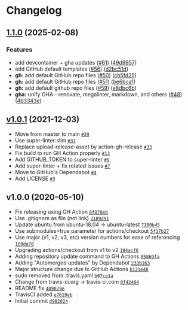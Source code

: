 # Changelog

## [1.1.0](https://github.com/ruzickap/cheatsheet-systemd/compare/v1.0.1...v1.1.0) (2025-02-08)


### Features

* add devcontainer + gha updates ([#61](https://github.com/ruzickap/cheatsheet-systemd/issues/61)) ([49d9957](https://github.com/ruzickap/cheatsheet-systemd/commit/49d9957cea17db3a20d49bcd0ec6b8af5a2e4c16))
* add GitHub default templates ([#56](https://github.com/ruzickap/cheatsheet-systemd/issues/56)) ([d2bc51d](https://github.com/ruzickap/cheatsheet-systemd/commit/d2bc51d86c7e501c801d964f8139402f38c84387))
* **gh:** add default GitHub repo files ([#50](https://github.com/ruzickap/cheatsheet-systemd/issues/50)) ([cb5fd25](https://github.com/ruzickap/cheatsheet-systemd/commit/cb5fd256f7bd64f7251883521b3d5639b8ffdd82))
* **gh:** add default GitHub repo files ([#51](https://github.com/ruzickap/cheatsheet-systemd/issues/51)) ([be6bca1](https://github.com/ruzickap/cheatsheet-systemd/commit/be6bca105b13b9933df55f8452baebd9a355426d))
* **gh:** add default github repo files ([#59](https://github.com/ruzickap/cheatsheet-systemd/issues/59)) ([e8dbc6b](https://github.com/ruzickap/cheatsheet-systemd/commit/e8dbc6ba7631fc79edabd969c86f50cf1fd12f32))
* **gha:** unify GHA - renovate, megalinter, markdown, and others ([#48](https://github.com/ruzickap/cheatsheet-systemd/issues/48)) ([4b3343e](https://github.com/ruzickap/cheatsheet-systemd/commit/4b3343e475297c99a7dc6b49079e43dd19bf0a5b))

## [v1.0.1](https://github.com/ruzickap/cheatsheet-systemd/compare/v1.0.0...v1.0.1) (2021-12-03)

- Move from master to main [`#39`](https://github.com/ruzickap/cheatsheet-systemd/pull/39)
- Use super-linter:slim [`#37`](https://github.com/ruzickap/cheatsheet-systemd/pull/37)
- Replace upload-release-asset by action-gh-release [`#33`](https://github.com/ruzickap/cheatsheet-systemd/pull/33)
- Fix build to run GH Action properly [`#13`](https://github.com/ruzickap/cheatsheet-systemd/pull/13)
- Add GITHUB_TOKEN to super-linter [`#9`](https://github.com/ruzickap/cheatsheet-systemd/pull/9)
- Add super-linter + fix related issues [`#7`](https://github.com/ruzickap/cheatsheet-systemd/pull/7)
- Move to GitHub's Dependabot [`#4`](https://github.com/ruzickap/cheatsheet-systemd/pull/4)
- Add LICENSE [`#3`](https://github.com/ruzickap/cheatsheet-systemd/pull/3)

## v1.0.0 (2020-05-10)

- Fix releasing using GH Action [`0f870eb`](https://github.com/ruzickap/cheatsheet-systemd/commit/0f870eb6d40cf17e5e05de523d0525c6e38289e0)
- Use .gitignore as file (not link) [`3189d91`](https://github.com/ruzickap/cheatsheet-systemd/commit/3189d916876661ef453883a151dc6d80e34d0780)
- Update ubuntu from ubuntu-18.04 -&gt; ubuntu-latest [`7100b45`](https://github.com/ruzickap/cheatsheet-systemd/commit/7100b455c978c9efed836e48b9878ca8fd33e2cd)
- Use submodules=true parameter for actions/checkout [`5f17b27`](https://github.com/ruzickap/cheatsheet-systemd/commit/5f17b276ac8ee3fd6795ab9cdacb2c7925bf0bb2)
- Use major (v1, v2, v3, etc) version numbers for ease of referencing [`169de76`](https://github.com/ruzickap/cheatsheet-systemd/commit/169de76a66aa9766216b21c6a379ce67948515f7)
- Upgrading actions/checkout from v1 to v2 [`194acf6`](https://github.com/ruzickap/cheatsheet-systemd/commit/194acf67a52a2582071cd35c4d1b23d555b1c3ce)
- Adding repository update command to GH Actions [`85869fa`](https://github.com/ruzickap/cheatsheet-systemd/commit/85869fa5b05fa19b9b2a7941aebd7bc254ade233)
- Adding "Automerged updates" by Dependabot [`233b163`](https://github.com/ruzickap/cheatsheet-systemd/commit/233b163919b3fa26ae4ac88e39a9a6c21ff4d54e)
- Major structure change due to GitHub Actions [`b121e48`](https://github.com/ruzickap/cheatsheet-systemd/commit/b121e4834bb0d65a2789c150836f7cac467aa9ec)
- sudo removed from .travis.yaml [`b07ce1a`](https://github.com/ruzickap/cheatsheet-systemd/commit/b07ce1a6401350e28644082fffe31ac9e322de45)
- Change from travis-ci.org -&gt; travis-ci.com [`0f42464`](https://github.com/ruzickap/cheatsheet-systemd/commit/0f4246490767ba4cbeb7f87b2e6ffb1bcdd9425a)
- README fix [`409079e`](https://github.com/ruzickap/cheatsheet-systemd/commit/409079e673b38815a737e85c8817622f67f78288)
- TravisCI added [`e7619eb`](https://github.com/ruzickap/cheatsheet-systemd/commit/e7619ebc72816c024fba94bdfa555bc9692b57f9)
- Initial commit [`d982024`](https://github.com/ruzickap/cheatsheet-systemd/commit/d982024f4af72bf2f74408d1cb6b0ef12f3052dc)
